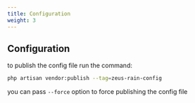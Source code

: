 ```yaml
---
title: Configuration
weight: 3
---
```


## Configuration

to publish the config file run the command:

```bash
php artisan vendor:publish --tag=zeus-rain-config
```

you can pass `--force` option to force publishing the config file

